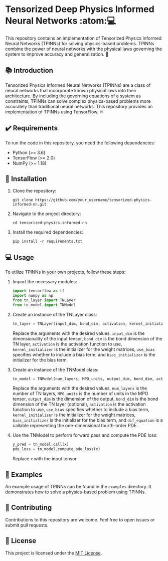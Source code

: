 # Tensorized Deep Physics Informed Neural Networks :atom::computer:

This repository contains an implementation of Tensorized Physics Informed Neural Networks (TPINNs) for solving physics-based problems. TPINNs combine the power of neural networks with the physical laws governing the system to improve accuracy and generalization. :rocket:

## :books: Introduction
Tensorized Physics Informed Neural Networks (TPINNs) are a class of neural networks that incorporate known physical laws into their architecture. By including the governing equations of a system as constraints, TPINNs can solve complex physics-based problems more accurately than traditional neural networks. This repository provides an implementation of TPINNs using TensorFlow. :infinity:

## :heavy_check_mark: Requirements
To run the code in this repository, you need the following dependencies:
- Python (>= 3.6)
- TensorFlow (>= 2.0)
- NumPy (>= 1.18)

## :floppy_disk: Installation
1. Clone the repository:
   ```
   git clone https://github.com/your_username/tensorized-physics-informed-nn.git
   ```
2. Navigate to the project directory:
   ```
   cd tensorized-physics-informed-nn
   ```
3. Install the required dependencies:
   ```
   pip install -r requirements.txt
   ```

## :computer: Usage
To utilize TPINNs in your own projects, follow these steps:

1. Import the necessary modules:
   ```python
   import tensorflow as tf
   import numpy as np
   from tn_layer import TNLayer
   from tn_model import TNModel
   ```

2. Create an instance of the TNLayer class:
   ```python
   tn_layer = TNLayer(input_dim, bond_dim, activation, kernel_initializer, use_bias, bias_initializer)
   ```

   Replace the arguments with the desired values. `input_dim` is the dimensionality of the input tensor, `bond_dim` is the bond dimension of the TN layer, `activation` is the activation function to use, `kernel_initializer` is the initializer for the weight matrices, `use_bias` specifies whether to include a bias term, and `bias_initializer` is the initializer for the bias term.

3. Create an instance of the TNModel class:
   ```python
   tn_model = TNModel(num_layers, MPO_units, output_dim, bond_dim, activation, use_bias, kernel_initializer, bias_initializer, dif_equation)
   ```

   Replace the arguments with the desired values. `num_layers` is the number of TN layers, `MPO_units` is the number of units in the MPO tensor, `output_dim` is the dimension of the output, `bond_dim` is the bond dimension of the TN layer (optional), `activation` is the activation function to use, `use_bias` specifies whether to include a bias term, `kernel_initializer` is the initializer for the weight matrices, `bias_initializer` is the initializer for the bias term, and `dif_equation` is a callable representing the one-dimensional fourth-order PDE.

4. Use the TNModel to perform forward pass and compute the PDE loss:
   ```python
   y_pred = tn_model.call(x)
   pde_loss = tn_model.compute_pde_loss(x)
   ```

   Replace `x` with the input tensor.

## :rocket: Examples
An example usage of TPINNs can be found in the `examples` directory. It demonstrates how to solve a physics-based problem using TPINNs.

## :busts_in_silhouette: Contributing
Contributions to this repository are welcome. Feel free to open issues or submit pull requests.

## :page_with_curl: License
This project is licensed under the [MIT License](LICENSE).